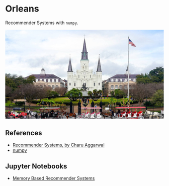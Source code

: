 # Orleans
Recommender Systems with `numpy`.

![orleans](/wallpaper.jpg)

## References 
- [Recommender Systems, by Charu Aggarwal](https://www.springer.com/gp/book/9783319296579)
- [numpy](https://numpy.org/)

## Jupyter Notebooks
- [Memory Based Recommender Systems](./memorybased.ipynb)


